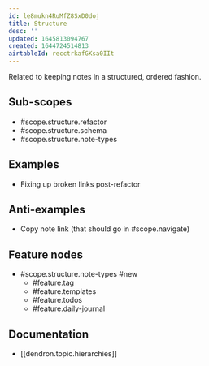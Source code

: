 ```yaml
---
id: le8mukn4RuMfZ8SxD0doj
title: Structure
desc: ''
updated: 1645813094767
created: 1644724514813
airtableId: recctrkafGKsa0IIt
---
```


Related to keeping notes in a structured, ordered fashion. 


## Sub-scopes

- #scope.structure.refactor
- #scope.structure.schema
- #scope.structure.note-types

## Examples

- Fixing up broken links post-refactor

## Anti-examples

- Copy note link (that should go in #scope.navigate)
## Feature nodes

- #scope.structure.note-types #new
	- #feature.tag
	- #feature.templates
	- #feature.todos
	- #feature.daily-journal

## Documentation

- [[dendron.topic.hierarchies]]